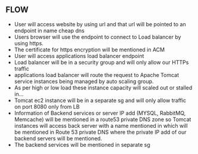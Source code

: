 ## FLOW

- User will access website by using url and that url will be pointed to an endpoint in name cheap dns
- Users browser will use the endpoint to connect to Load balancer by using https.
- The certificate for https encryption will be mentioned in ACM
- User will access applications load balancer endpoint
- Load balancer will be in a security group and will only allow our HTTPs traffic
- applications load balancer will route the request to Apache Tomcat service instances being managed by auto scaling group.
- As per high or low load these instance capacity will scaled out or stalled in…
- Tomcat ec2 instance will be in a separate sg and will only allow traffic on port 8080 only from LB
- Information of Backend services or server IP add (MYSQL, RabbitMQ, Memcache) will be mentioned in a route53 private DNS zone so Tomcat instances will access back server with a name mentioned in which will be mentioned in Route 53 private DNS where the private IP add of our backend servers will be mentioned.
- The backend services will be mentioned in separate sg 
